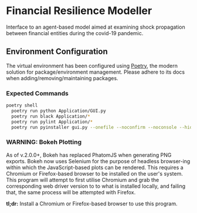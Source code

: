 # Financial Resilience Modeller

Interface to an agent-based model aimed at examining shock propagation between financial entities during the covid-19 pandemic.

## Environment Configuration

The virtual environment has been configured using [Poetry](https://python-poetry.org/docs/cli/), the modern solution for package/environment management. Please adhere to its docs when adding/removing/maintaining packages.

### Expected Commands

```bash
poetry shell
  poetry run python Application/GUI.py
  poetry run black Application/*
  poetry run pylint Application/*
  poetry run pyinstaller gui.py --onefile --noconfirm --noconsole --hidden-import cmath
```

### WARNING: Bokeh Plotting

As of v.2.0.0+, Bokeh has replaced PhatomJS when generating PNG exports. Bokeh now uses Selenium for the purpose of headless browser-ing within which the JavaScript-based plots can be rendered. This requires a Chromium or Firefox-based browser to be installed on the user's system. This program will attempt to first utilise Chromium and grab the corresponding web driver version to to what is installed locally, and failing that, the same process will be attempted with Firefox.

**tl;dr:** Install a Chromium or Firefox-based browser to use this program.
